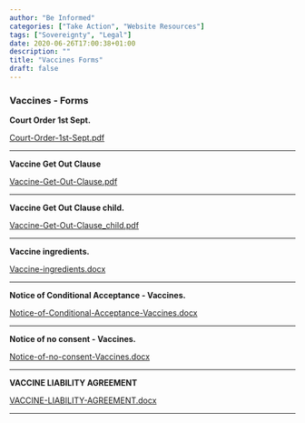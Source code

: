 ```yaml
---
author: "Be Informed"
categories: ["Take Action", "Website Resources"]
tags: ["Sovereignty", "Legal"]
date: 2020-06-26T17:00:38+01:00
description: ""
title: "Vaccines Forms"
draft: false
---
```


### Vaccines - Forms

**Court Order 1st Sept.**  

[Court-Order-1st-Sept.pdf](../docs/Court-Order-1st-Sept.pdf)

- - -

**Vaccine Get Out Clause**  

[Vaccine-Get-Out-Clause.pdf](../docs/Vaccine-Get-Out-Clause.pdf)

- - -

**Vaccine Get Out Clause child.**  

[Vaccine-Get-Out-Clause_child.pdf](../docs/Vaccine-Get-Out-Clause_child.pdf)

- - -

**Vaccine ingredients.**  

[Vaccine-ingredients.docx](../docs/Vaccine-ingredients.docx)

- - -

**Notice of Conditional Acceptance - Vaccines.**  

[Notice-of-Conditional-Acceptance-Vaccines.docx](../docs/Notice-of-Conditional-Acceptance-Vaccines.docx)

- - -

**Notice of no consent - Vaccines.**  

[Notice-of-no-consent-Vaccines.docx](../docs/Notice-of-no-consent-Vaccines.docx)

- - -

**VACCINE LIABILITY AGREEMENT**  

[VACCINE-LIABILITY-AGREEMENT.docx](../docs/VACCINE-LIABILITY-AGREEMENT.docx)

- - -